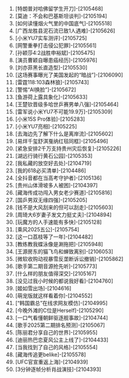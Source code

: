 
1. [特朗普对哈佛留学生开刀]-[2105468]
1. [莫迪：不会和巴基斯坦谈判]-[2105194]
1. [如何读懂烟火气里的中国底气]-[2105518]
1. [广西龙胜县泥石流已致1人遇难]-[2105626]
1. [小米YU7实车测评]-[2105725]
1. [网警重拳打击侵公犯罪]-[2105561]
1. [孙颖莎4:2战胜申裕斌]-[2105475]
1. [演员曹颖自曝患癌经历]-[2105976]
1. [刘亦菲黑长直造型]-[2105530]
1. [这场赛事曝光了美国发起的“暗战”]-[2106090]
1. [雷霆118:103森林狼]-[2105743]
1. [警惕“AI换脸”]-[2105672]
1. [鱼游荷上露具象化]-[2105633]
1. [王楚钦晋级多哈世乒赛男单八强]-[2105464]
1. [雷军说小米YU7不可能19.9万]-[2105309]
1. [小米15S Pro体验]-[2105283]
1. [小米YU7亮相]-[2105225]
1. [去海边先了解下什么是离岸流]-[2105602]
1. [易烊千玺舒淇戛纳红毯同框]-[2105496]
1. [紧急安排2千万支持贵州灾后恢复]-[2105226]
1. [湖远行骑行黄石公园]-[2105353]
1. [我私藏的放空好去处]-[2104719]
1. [我的618必买清单]-[2104486]
1. [全抖音都在当高考守护者]-[2105136]
1. [贵州山体滑坡多人被困]-[2104397]
1. [藏海传成功闯入男女老少赛道]-[2105816]
1. [国乒男双无缘四强]-[2105205]
1. [钱不是大风刮来的但可以刮走]-[2105603]
1. [周琦大6岁妻子发文力挺丈夫]-[2104894]
1. [玩魔方的人手速能有多快]-[2105128]
1. [乘风2025五公]-[2105754]
1. [这一口荔枝等了一年]-[2104482]
1. [教练教我蝶泳像是涮拖把]-[2105948]
1. [王源房东的猫飞鸟和蝉致离别]-[2106053]
1. [微软收购动视暴雪反垄断诉讼撤销]-[2105862]
1. [歌手第二期音源抢先听]-[2105773]
1. [什么样的朋友值得深交]-[2105167]
1. [没见过我小时候的都说我好看]-[2104760]
1. [姬如雪出场]-[2104616]
1. [萌宠版就这样看着你]-[2104552]
1. [“韩国霸总”在线求网友模仿]-[2104995]
1. [今晚外滩的C位是Herself]-[2105290]
1. [一口气看懂朝鲜驱逐舰事故]-[2104744]
1. [歌手2025第二期排名预测]-[2105067]
1. [陈丽君分享自己的世界]-[2105955]
1. [迪丽热巴恋夏风公主上线了]-[2104433]
1. [当我找到了自己的风格]-[2105554]
1. [藏海传追更belike]-[2105578]
1. [UFC官宣重返上海]-[2104939]
1. [3分钟逐帧分析肖战演技]-[2104393]